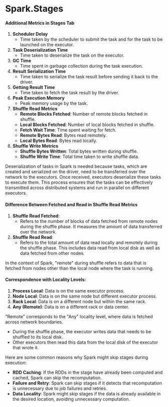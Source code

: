 # Spark.Stages

#### Additional Metrics in Stages Tab

1. **Scheduler Delay**
   * Time taken by the scheduler to submit the task and for the task to be launched on the executor.
2. **Task Deserialization Time**
   * Time taken to deserialize the task on the executor.
3. **GC Time**
   * Time spent in garbage collection during the task execution.
4. **Result Serialization Time**
   * Time taken to serialize the task result before sending it back to the driver.
5. **Getting Result Time**
   * Time taken to fetch the task result by the driver.
6. **Peak Execution Memory**
   * Peak memory usage by the task.
7. **Shuffle Read Metrics**
   * **Remote Blocks Fetched**: Number of remote blocks fetched in shuffle.
   * **Local Blocks Fetched**: Number of local blocks fetched in shuffle.
   * **Fetch Wait Time**: Time spent waiting for fetch.
   * **Remote Bytes Read**: Bytes read remotely.
   * **Local Bytes Read**: Bytes read locally.
8. **Shuffle Write Metrics**
   * **Shuffle Bytes Written**: Total bytes written during shuffle.
   * **Shuffle Write Time**: Total time taken to write shuffle data.

Deserialization of tasks in Spark is needed because tasks, which are created and serialized on the driver, need to be transferred over the network to the executors. Once received, executors deserialize these tasks to execute them. This process ensures that the tasks can be effectively transmitted across distributed systems and run in parallel on different executors.

#### Difference Between Fetched and Read in Shuffle Read Metrics

1. **Shuffle Read Fetched**:
   * Refers to the number of blocks of data fetched from remote nodes during the shuffle phase. It measures the amount of data transferred over the network.
2. **Shuffle Read Read**:
   * Refers to the total amount of data read locally and remotely during the shuffle phase. This includes data read from local disk as well as data fetched from other nodes.

In the context of Spark, "remote" during shuffle refers to data that is fetched from nodes other than the local node where the task is running.

#### Correspondence with Locality Levels:

1. **Process Local**: Data is on the same executor process.
2. **Node Local**: Data is on the same node but different executor process.
3. **Rack Local**: Data is on a different node but within the same rack.
4. **Any (Remote)**: Data is on a different rack or data center.

"Remote" corresponds to the "Any" locality level, where data is fetched across network boundaries.

* During the shuffle phase, the executor writes data that needs to be shuffled to its local disk.
* Other executors then read this data from the local disk of the executor that wrote it.

Here are some common reasons why Spark might skip stages during execution:

* **RDD Caching**: If the RDDs in the stage have already been computed and cached, Spark can skip the recomputation.
* **Failure and Retry**: Spark can skip stages if it detects that recomputation is unnecessary due to job failures and retries.
* **Data Locality**: Spark might skip stages if the data is already available in the desired location, avoiding unnecessary computation.

